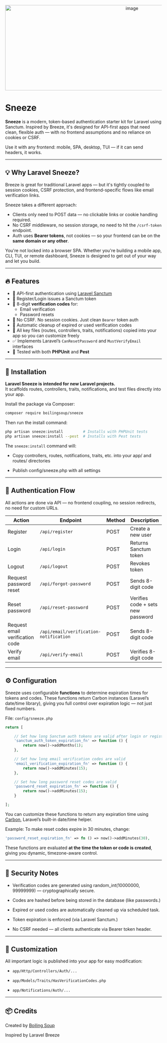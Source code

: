 <p align="center" width="100%">
  <img width="800" height="275" alt="image" src="https://github.com/user-attachments/assets/50964b1c-2e80-4e71-a24a-ca313335a663" />
</p>


# Sneeze

**Sneeze** is a modern, token-based authentication starter kit for Laravel using Sanctum. Inspired by Breeze, it's designed for API-first apps that need clean, flexible auth — with no frontend assumptions and no reliance on cookies or CSRF.

Use it with any frontend: mobile, SPA, desktop, TUI — if it can send headers, it works.

---

## 💡 Why Laravel Sneeze?

Breeze is great for traditional Laravel apps — but it's tightly coupled to session cookies, CSRF protection, and frontend-specific flows like email verification links.

Sneeze takes a different approach:

- Clients only need to POST data — no clickable links or cookie handling required.
- No CSRF middleware, no session storage, no need to hit the `/csrf-token` endpoint.
- Auth uses **Bearer tokens**, not cookies — so your frontend can be on the **same domain or any other**.

You're not locked into a browser SPA. Whether you're building a mobile app, CLI, TUI, or remote dashboard, Sneeze is designed to get out of your way and let you build.

---

## 🔥 Features

- 🧪 API-first authentication using [Laravel Sanctum](https://laravel.com/docs/sanctum)
- 🔁 Register/Login issues a Sanctum token
- 🔐 8-digit **verification codes** for:
  - Email verification
  - Password resets
- 🧼 No CSRF. No session cookies. Just clean `Bearer` token auth
- 🧽 Automatic cleanup of expired or used verification codes
- 🧱 All key files (routes, controllers, traits, notifications) copied into your app so you can customize freely
- ✅ Implements Laravel’s `CanResetPassword` and `MustVerifyEmail` interfaces
- 🧪 Tested with both **PHPUnit** and **Pest**

---

## 🚀 Installation

**Laravel Sneeze is intended for new Laravel projects.**  
It scaffolds routes, controllers, traits, notifications, and test files directly into your app.

Install the package via Composer:

```bash
composer require boilingsoup/sneeze
```

Then run the install command:

```bash
php artisan sneeze:install         # Installs with PHPUnit tests
php artisan sneeze:install --pest  # Installs with Pest tests
```
The `sneeze:install` command will:

- Copy controllers, routes, notifications, traits, etc. into your app/ and routes/ directories

- Publish config/sneeze.php with all settings

---

## 🧬 Authentication Flow
All actions are done via API — no frontend coupling, no session redirects, no need for custom URLs.

| Action                             | Endpoint                                 | Method | Description                          |
|-----------------------------------|------------------------------------------|--------|--------------------------------------|
| Register                          | `/api/register`                          | POST   | Create a new user                    |
| Login                             | `/api/login`                             | POST   | Returns Sanctum token                |
| Logout                            | `/api/logout`                            | POST   | Revokes token                        |
| Request password reset            | `/api/forgot-password`                   | POST   | Sends 8-digit code                   |
| Reset password                    | `/api/reset-password`                    | POST   | Verifies code + sets new password    |
| Request email verification code   | `/api/email/verification-notification`   | POST   | Sends 8-digit code                   |
| Verify email                      | `/api/verify-email`                      | POST   | Verifies 8-digit code                |

---

## ⚙️ Configuration
Sneeze uses configurable **functions** to determine expiration times for tokens and codes. These functions return Carbon instances (Laravel’s date/time library), giving you full control over expiration logic — not just fixed numbers.

File: `config/sneeze.php`

```php
return [

    // Set how long Sanctum auth tokens are valid after login or registration
    'sanctum_auth_token_expiration_fn' => function () {
        return now()->addMonths(1);
    },

    // Set how long email verification codes are valid
    'email_verification_expiration_fn' => function () {
        return now()->addMinutes(15);
    },

    // Set how long password reset codes are valid
    'password_reset_expiration_fn' => function () {
        return now()->addMinutes(15);
    }

];
```

You can customize these functions to return any expiration time using [Carbon](https://carbon.nesbot.com/), Laravel’s built-in date/time helper.

Example: To make reset codes expire in 30 minutes, change:

```php
'password_reset_expiration_fn' => fn () => now()->addMinutes(30),
```

These functions are evaluated **at the time the token or code is created**, giving you dynamic, timezone-aware control.

---

## 🔐 Security Notes
- Verification codes are generated using random_int(10000000, 99999999) — cryptographically secure.

- Codes are hashed before being stored in the database (like passwords.)

- Expired or used codes are automatically cleaned up via scheduled task.

- Token expiration is enforced (via Laravel Sanctum.)

- No CSRF needed — all clients authenticate via Bearer token header.

---

## 🧱 Customization
All important logic is published into your app for easy modification:

- `app/Http/Controllers/Auth/...`

- `app/Models/Traits/HasVerificationCodes.php`

- `app/Notifications/Auth/...`

---

## 📦 Credits
Created by [Boiling Soup](https://github.com/boilingsoup)

Inspired by Laravel Breeze
